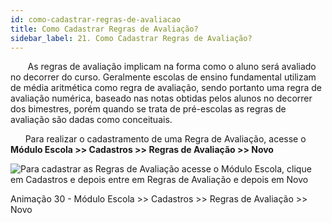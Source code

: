 ```yaml
---
id: como-cadastrar-regras-de-avaliacao
title: Como Cadastrar Regras de Avaliação?
sidebar_label: 21. Como Cadastrar Regras de Avaliação?
---
```


&nbsp;&nbsp;&nbsp;&nbsp;&nbsp;&nbsp;&nbsp;As regras de avaliação implicam na forma como o aluno será avaliado no decorrer do curso. Geralmente escolas de ensino fundamental utilizam de média aritmética como regra de avaliação, sendo portanto uma regra de avaliação numérica, baseado nas notas obtidas pelos alunos no decorrer dos bimestres, porém quando se trata de pré-escolas as regras de avaliação são dadas como conceituais.

&nbsp;&nbsp;&nbsp;&nbsp;&nbsp;&nbsp;Para realizar o cadastramento de uma Regra de Avaliação, acesse o **Módulo Escola >> Cadastros >> Regras de Avaliação >> Novo**

![Para cadastrar as Regras de Avaliação acesse o  Módulo Escola, clique em Cadastros e depois entre em Regras de Avaliação e depois em Novo](../img/treinamento-gif/cadastrar_regra_avaliacao.gif)

<p class="centerText">Animação 30 - Módulo Escola >> Cadastros >> Regras de Avaliação >> Novo</p>